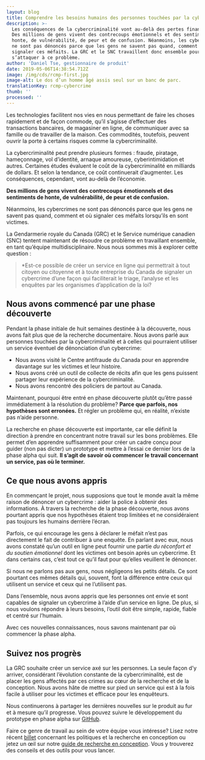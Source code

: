 ```yaml
---
layout: blog
title: Comprendre les besoins humains des personnes touchées par la cybercriminalité
description: >-
  Les conséquences de la cybercriminalité vont au-delà des pertes financières.
  Des millions de gens vivent des contrecoups émotionnels et des sentiments de
  honte, de vulnérabilité, de peur et de confusion. Néanmoins, les cybercrimes
  ne sont pas dénoncés parce que les gens ne savent pas quand, comment et où
  signaler ces méfaits. La GRC et le SNC travaillent donc ensemble pour
  s’attaquer à ce problème.
author: 'Daniel Tse, gestionnaire de produit'
date: 2019-05-06T14:38:54.712Z
image: /img/cds/rcmp-first.jpg
image-alt: Le dos d’un homme âgé assis seul sur un banc de parc.
translationKey: rcmp-cybercrime
thumb: ''
processed: ''
---
```

Les technologies facilitent nos vies en nous permettant de faire les choses rapidement et de façon commode, qu’il s’agisse d’effectuer des transactions bancaires, de magasiner en ligne, de communiquer avec sa famille ou de travailler de la maison. Ces commodités, toutefois, peuvent ouvrir la porte à certains risques comme la cybercriminalité.

La cybercriminalité peut prendre plusieurs formes : fraude, piratage, hameçonnage, vol d’identité, arnaque amoureuse, cyberintimidation et autres. Certaines études évaluent le coût de la cybercriminalité en milliards de dollars. Et selon la tendance, ce coût continuerait d’augmenter. Les conséquences, cependant, vont au-delà de l’économie.

**Des millions de gens vivent des contrecoups émotionnels et des sentiments de honte, de vulnérabilité, de peur et de confusion.** 

Néanmoins, les cybercrimes ne sont pas dénoncés parce que les gens ne savent pas quand, comment et où signaler ces méfaits lorsqu’ils en sont victimes.

La Gendarmerie royale du Canada (GRC) et le Service numérique canadien (SNC) tentent maintenant de résoudre ce problème en travaillant ensemble, en tant qu’équipe multidisciplinaire. Nous nous sommes mis à explorer cette question :

> \*Est-ce possible de créer un service en ligne qui permettrait à tout citoyen ou citoyenne et à toute entreprise du Canada de signaler un cybercrime d’une façon qui faciliterait le triage, l’analyse et les enquêtes par les organismes d’application de la loi?

## Nous avons commencé par une phase découverte

Pendant la phase initiale de huit semaines destinée à la découverte, nous avons fait plus que de la recherche documentaire. Nous avons parlé aux personnes touchées par la cybercriminalité et à celles qui pourraient utiliser un service éventuel de dénonciation d’un cybercrime: 

* Nous avons visité le Centre antifraude du Canada pour en apprendre davantage sur les victimes et leur histoire.
* Nous avons créé un outil de collecte de récits afin que les gens puissent partager leur expérience de la cybercriminalité.
* Nous avons rencontré des policiers de partout au Canada.

Maintenant, pourquoi être entré en phase découverte plutôt qu’être passé immédiatement à la résolution du problème? **Parce que parfois, nos hypothèses sont erronées.** Et régler un problème qui, en réalité, n’existe pas n’aide personne.

La recherche en phase découverte est importante, car elle définit la direction à prendre en concentrant notre travail sur les bons problèmes. Elle permet d’en apprendre suffisamment pour créer un cadre conçu pour guider (non pas dicter) un prototype et mettre à l’essai ce dernier lors de la phase alpha qui suit. **Il s’agit de savoir où commencer le travail concernant un service, pas où le terminer.**

## Ce que nous avons appris

En commençant le projet, nous supposions que tout le monde avait la même raison de dénoncer un cybercrime : aider la police à obtenir des informations. À travers la recherche de la phase découverte, nous avons pourtant appris que nos hypothèses étaient trop limitées et ne considéraient pas toujours les humains derrière l’écran.

Parfois, ce qui encourage les gens à déclarer le méfait n’est pas directement le fait de contribuer à une enquête. En parlant avec eux, nous avons constaté qu’un outil en ligne peut fournir une partie _du réconfort et du soutien émotionnel_ dont les victimes ont besoin après un cybercrime. Et dans certains cas, c’est tout ce qu’il faut pour qu’elles veuillent le dénoncer.

Si nous ne parlons pas aux gens, nous négligeons les petits détails. Ce sont pourtant ces mêmes détails qui, souvent, font la différence entre ceux qui utilisent un service et ceux qui ne l’utilisent pas.

Dans l’ensemble, nous avons appris que les personnes ont envie et sont capables de signaler un cybercrime à l’aide d’un service en ligne. De plus, si nous voulons répondre à leurs besoins, l’outil doit être simple, rapide, fiable et centré sur l’humain.

Avec ces nouvelles connaissances, nous savons maintenant par où commencer la phase alpha.

## Suivez nos progrès

La GRC souhaite créer un service axé sur les personnes. La seule façon d’y arriver, considérant l’évolution constante de la cybercriminalité, est de placer les gens affectés par ces crimes au cœur de la recherche et de la conception. Nous avons hâte de mettre sur pied un service qui est à la fois facile à utiliser pour les victimes et efficace pour les enquêteurs.

Nous continuerons à partager les dernières nouvelles sur le produit au fur et à mesure qu’il progresse. Vous pouvez suivre le développement du prototype en phase alpha sur [GitHub](https://github.com/cds-snc/report-a-cybercrime).

Faire ce genre de travail au sein de votre équipe vous intéresse? Lisez notre récent [billet](https://numerique.canada.ca/2019/02/27/laccord-parfait-quand-les-politiques-renforcent-la-recherche-en-conception/) concernant les politiques et la recherche en conception ou jetez un œil sur notre [guide de recherche en conception](https://cds-snc.github.io/design-research-handbook/accueil/). Vous y trouverez des conseils et des outils pour vous lancer.
